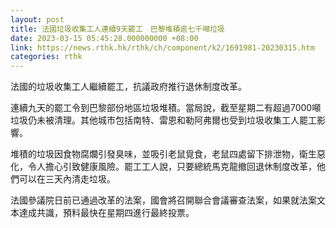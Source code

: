 ```yaml
---
layout: post
title: 法國垃圾收集工人連續9天罷工　巴黎堆積逾七千噸垃圾
date: 2023-03-15 05:45:28.000000000 +08:00
link: https://news.rthk.hk/rthk/ch/component/k2/1691981-20230315.htm
categories: rthk
---
```


法國的垃圾收集工人繼續罷工，抗議政府推行退休制度改革。

連續九天的罷工令到巴黎部份地區垃圾堆積。當局說，截至星期二有超過7000噸垃圾仍未被清理。其他城市包括南特、雷恩和勒阿弗爾也受到垃圾收集工人罷工影響。

堆積的垃圾因食物腐爛引發臭味，並吸引老鼠覓食，老鼠四處留下排泄物，衛生惡化，令人擔心引致健康風險。罷工工人說，只要總統馬克龍撤回退休制度改革，他們可以在三天內清走垃圾。

法國參議院日前已通過改革的法案，國會將召開聯合會議審查法案，如果就法案文本達成共識，預料最快在星期四進行最終投票。

